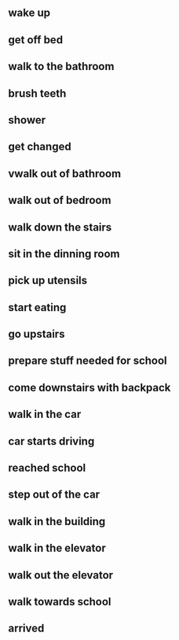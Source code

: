 ## wake up
## get off bed
## walk to the bathroom
## brush teeth
## shower
## get changed
## vwalk out of bathroom
## walk out of bedroom
## walk down the stairs
## sit in the dinning room
## pick up utensils
## start eating
## go upstairs
## prepare stuff needed for school
## come downstairs with backpack
## walk in the car
## car starts driving
## reached school
## step out of the car
## walk in the building
## walk in the elevator
## walk out the elevator 
## walk towards school
## arrived
